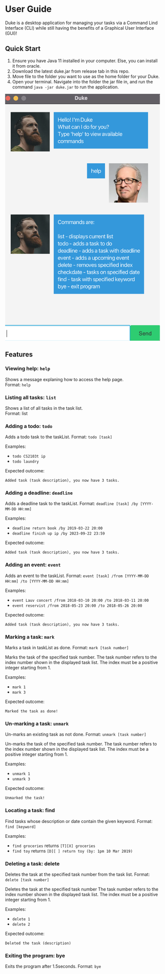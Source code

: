 # User Guide
Duke is a desktop application for managing your tasks via a Command Lind Interface (CLI) while still having the 
benefits of a Graphical User Interface (GUI)!

## Quick Start
1. Ensure you have Java 11 installed in your computer. Else, you can install it from oracle. 
2. Download the latest duke.jar from release tab in this repo. 
3. Move file to the folder you want to use as the home folder for your Duke. 
4. Open your terminal. Navigate into the folder the jar file in, and run the command `java -jar duke.jar` to run the 
application.

![Screenshot of GUI.](./Ui.png)
## Features 

### Viewing help: `help`

Shows a message explaning how to access the help page. <br>
Format: `help`

### Listing all tasks: `list`

Shows a list of all tasks in the task list. <br>
Format: list

### Adding a todo: `todo`
Adds a todo task to the taskList.
Format: `todo [task]`

Examples:
* `todo CS2103t ip`
* `todo laundry`

Expected outcome: 
```
Added task (task description), you now have 3 tasks.
```

### Adding a deadline: `deadline`
Adds a deadline task to the taskList.
Format: `deadline [task] /by [YYYY-MM-DD HH:mm]`

Examples:
* `deadline return book /by 2019-03-22 20:00`
* `deadline finish up ip /by 2023-09-22 23:59`

Expected outcome:
```
Added task (task description), you now have 3 tasks.
```

### Adding an event: `event`
Adds an event to the taskList.
Format: `event [task] /from [YYYY-MM-DD HH:mm] /to [YYYY-MM-DD HH:mm]`

Examples:
* `event Lauv concert /from 2018-03-10 20:00 /to 2018-03-11 20:00`
* `event reservist /from 2018-05-23 20:00 /to 2018-05-26 20:00`

Expected outcome:
```
Added task (task description), you now have 3 tasks.
```

### Marking a task: `mark`
Marks a task in taskList as done.
Format: `mark [task number]`

Marks the task of the specified task number.
The task number refers to the index number shown in the displayed task list.
The index must be a positive integer starting from 1.

Examples:
* `mark 1`
* `mark 3`

Expected outcome:
```
Marked the task as done!
```

### Un-marking a task: `unmark`
Un-marks an existing task as not done.
Format: `unmark [task number]`

Un-marks the task of the specified task number.
The task number refers to the index number shown in the displayed task list.
The index must be a positive integer starting from 1.

Examples:
* `unmark 1`
* `unmark 3`

Expected outcome:
```
Unmarked the task!
```
### Locating a task: find
Find tasks whose description or date contain the given keyword.
Format: `find [keyword]`

Examples:
* `find groceries` returns `[T][X] groceries`
* `find toy` returns `[D][ ] return toy (by: 1pm 10 Mar 2019)`

### Deleting a task: delete
Deletes the task at the specified task number from the task list.
Format: `delete [task number]`

Deletes the task at the specified task number
The task number refers to the index number shown in the displayed task list.
The index must be a positive integer starting from 1.

Examples:
* `delete 1`
* `delete 2`

Expected outcome:
```
Deleted the task (description)
```
### Exiting the program: bye
Exits the program after 1.5seconds.
Format: `bye`